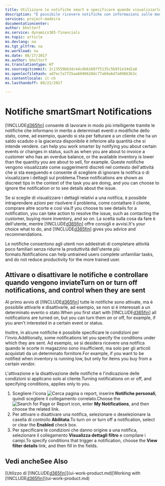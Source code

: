 ```yaml
---
title: Utilizzare le notifiche smart e specificare quando visualizzarle | Documenti Microsoft
description: "È possibile ricevere notifiche con informazioni sulle modifiche di stato o di eventi, ad esempio, per un saldo scaduto o un magazzino in esaurimento."
services: project-madeira
documentationcenter: 
author: bholtorf
ms.service: dynamics365-financials
ms.topic: article
ms.devlang: na
ms.tgt_pltfrm: na
ms.workload: na
ms.date: 08/17/2017
ms.author: bholtorf
ms.translationtype: HT
ms.sourcegitcommit: 2c13559bb3dc44cdb61697f5135c5b931e34d2a8
ms.openlocfilehash: ad7ecfa7725aa6696620dc77ab9a6d7a09863b3c
ms.contentlocale: it-ch
ms.lasthandoff: 09/22/2017

---
```

# <a name="smart-notifications"></a><span data-ttu-id="fe463-103">Notifiche smart</span><span class="sxs-lookup"><span data-stu-id="fe463-103">Smart Notifications</span></span>
[!INCLUDE[d365fin](includes/d365fin_md.md)]<span data-ttu-id="fe463-104"> consente di lavorare in modo più intelligente tramite le notifiche che informano in merito a determinati eventi o modifiche dello stato, come, ad esempio, quando si sta per fatturare a un cliente che ha un saldo scaduto o la giacenza disponibile è inferiore alla quantità che si intende vendere.</span><span class="sxs-lookup"><span data-stu-id="fe463-104"> can help you work smarter by notifying you about certain events or changes in status, such as when you are about to invoice a customer who has an overdue balance, or the available inventory is lower than the quantity you are about to sell, for example.</span></span> <span data-ttu-id="fe463-105">Queste notifiche vengono visualizzate come suggerimenti discreti nel contesto dell'attività che si sta eseguendo e consente di scegliere di ignorare la notifica o di visualizzare i dettagli sul problema.</span><span class="sxs-lookup"><span data-stu-id="fe463-105">These notifications are shown as discreet tips in the context of the task you are doing, and you can choose to ignore the notification or to see details about the issue.</span></span>  

<span data-ttu-id="fe463-106">Se si sceglie di visualizzare i dettagli relativi a una notifica, è possibile intraprendere azioni per risolvere il problema, come contattare il cliente, comprare altre scorte e così via.</span><span class="sxs-lookup"><span data-stu-id="fe463-106">If you choose to see details for a notification, you can take action to resolve the issue, such as contacting the customer, buying more inventory, and so on.</span></span> <span data-ttu-id="fe463-107">La scelta sulla cosa da fare è dell'utente, mentre [!INCLUDE[d365fin](includes/d365fin_md.md)] offre consigli e avvisi.</span><span class="sxs-lookup"><span data-stu-id="fe463-107">It's your choice what to do, and [!INCLUDE[d365fin](includes/d365fin_md.md)] gives you advice and recommendations.</span></span>  

<span data-ttu-id="fe463-108">Le notifiche consentono agli utenti non addestrati di completare attività poco familiari senza ridurre la produttività dell'utente più formato.</span><span class="sxs-lookup"><span data-stu-id="fe463-108">Notifications can help untrained users complete unfamiliar tasks, and do not reduce productivity for the more trained user.</span></span>  

## <a name="turn-on-or-turn-off-notifications-and-control-when-they-are-sent"></a><span data-ttu-id="fe463-109">Attivare o disattivare le notifiche e controllare quando vengono inviate</span><span class="sxs-lookup"><span data-stu-id="fe463-109">Turn on or turn off notifications, and control when they are sent</span></span>
<span data-ttu-id="fe463-110">Al primo avvio di [!INCLUDE[d365fin](includes/d365fin_md.md)] tutte le notifiche sono attivate, ma è possibile attivarle e disattivarle, ad esempio, se non si è interessati a un determinato evento o stato.</span><span class="sxs-lookup"><span data-stu-id="fe463-110">When you first start with [!INCLUDE[d365fin](includes/d365fin_md.md)] all notifications are turned on, but you can turn them on or off, for example, if you aren't interested in a certain event or status.</span></span>  
  
<span data-ttu-id="fe463-111">Inoltre, in alcune notifiche è possibile specificare le condizioni per l'invio.</span><span class="sxs-lookup"><span data-stu-id="fe463-111">Additionally, some notifications let you specify the conditions under which they are sent.</span></span> <span data-ttu-id="fe463-112">Ad esempio, se si desidera ricevere una notifica quando le scorte in magazzino sono insufficienti, ma solo per gli articoli acquistati da un determinato fornitore.</span><span class="sxs-lookup"><span data-stu-id="fe463-112">For example, if you want to be notified when inventory is running low, but only for items you buy from a certain vendor.</span></span>  
  
<span data-ttu-id="fe463-113">L'attivazione e la disattivazione delle notifiche e l'indicazione delle condizioni si applicano solo al cliente.</span><span class="sxs-lookup"><span data-stu-id="fe463-113">Turning notifications on or off, and specifying conditions, applies only to you.</span></span>  

1. <span data-ttu-id="fe463-114">Scegliere l'icona ![Cerca pagina o report](media/ui-search/search_small.png "Cerca pagina o report"), inserire **Notifiche personali**, quindi scegliere il collegamento correlato.</span><span class="sxs-lookup"><span data-stu-id="fe463-114">Choose the ![Search for Page or Report](media/ui-search/search_small.png "Search for Page or Report icon") icon, enter **My Notifications**, and then choose the related link.</span></span>
2. <span data-ttu-id="fe463-115">Per attivare o disattivare una notifica, selezionare o deselezionare la casella di controllo **Abilitata**.</span><span class="sxs-lookup"><span data-stu-id="fe463-115">To turn on or turn off a notification, select or clear the **Enabled** check box.</span></span>
3. <span data-ttu-id="fe463-116">Per specificare le condizioni che danno origine a una notifica, selezionare il collegamento **Visualizza dettagli filtro** e compilare i campi.</span><span class="sxs-lookup"><span data-stu-id="fe463-116">To specify conditions that trigger a notification, choose the **View filter details** link, and then fill in the fields.</span></span>  

## <a name="see-also"></a><span data-ttu-id="fe463-117">Vedi anche</span><span class="sxs-lookup"><span data-stu-id="fe463-117">See Also</span></span>
<span data-ttu-id="fe463-118">[Utilizzo di [!INCLUDE[d365fin](includes/d365fin_md.md)]](ui-work-product.md)</span><span class="sxs-lookup"><span data-stu-id="fe463-118">[Working with [!INCLUDE[d365fin](includes/d365fin_md.md)]](ui-work-product.md)</span></span>

